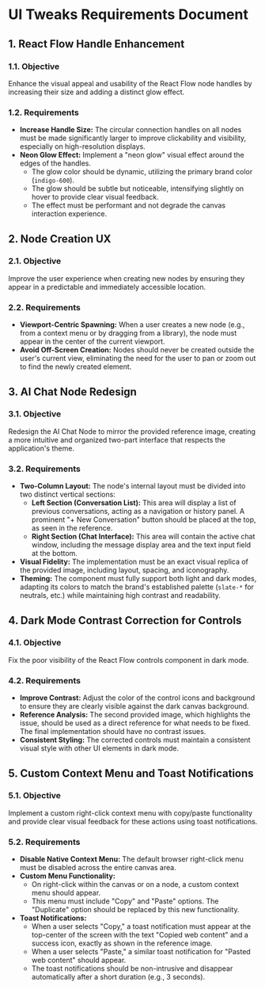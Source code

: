 # UI Tweaks Requirements Document

## 1. React Flow Handle Enhancement

### 1.1. Objective
Enhance the visual appeal and usability of the React Flow node handles by increasing their size and adding a distinct glow effect.

### 1.2. Requirements
- **Increase Handle Size:** The circular connection handles on all nodes must be made significantly larger to improve clickability and visibility, especially on high-resolution displays.
- **Neon Glow Effect:** Implement a "neon glow" visual effect around the edges of the handles.
  - The glow color should be dynamic, utilizing the primary brand color (`indigo-600`).
  - The glow should be subtle but noticeable, intensifying slightly on hover to provide clear visual feedback.
  - The effect must be performant and not degrade the canvas interaction experience.

## 2. Node Creation UX

### 2.1. Objective
Improve the user experience when creating new nodes by ensuring they appear in a predictable and immediately accessible location.

### 2.2. Requirements
- **Viewport-Centric Spawning:** When a user creates a new node (e.g., from a context menu or by dragging from a library), the node must appear in the center of the current viewport.
- **Avoid Off-Screen Creation:** Nodes should never be created outside the user's current view, eliminating the need for the user to pan or zoom out to find the newly created element.

## 3. AI Chat Node Redesign

### 3.1. Objective
Redesign the AI Chat Node to mirror the provided reference image, creating a more intuitive and organized two-part interface that respects the application's theme.

### 3.2. Requirements
- **Two-Column Layout:** The node's internal layout must be divided into two distinct vertical sections:
  - **Left Section (Conversation List):** This area will display a list of previous conversations, acting as a navigation or history panel. A prominent "+ New Conversation" button should be placed at the top, as seen in the reference.
  - **Right Section (Chat Interface):** This area will contain the active chat window, including the message display area and the text input field at the bottom.
- **Visual Fidelity:** The implementation must be an exact visual replica of the provided image, including layout, spacing, and iconography.
- **Theming:** The component must fully support both light and dark modes, adapting its colors to match the brand's established palette (`slate-*` for neutrals, etc.) while maintaining high contrast and readability.

## 4. Dark Mode Contrast Correction for Controls

### 4.1. Objective
Fix the poor visibility of the React Flow controls component in dark mode.

### 4.2. Requirements
- **Improve Contrast:** Adjust the color of the control icons and background to ensure they are clearly visible against the dark canvas background.
- **Reference Analysis:** The second provided image, which highlights the issue, should be used as a direct reference for what needs to be fixed. The final implementation should have no contrast issues.
- **Consistent Styling:** The corrected controls must maintain a consistent visual style with other UI elements in dark mode.

## 5. Custom Context Menu and Toast Notifications

### 5.1. Objective
Implement a custom right-click context menu with copy/paste functionality and provide clear visual feedback for these actions using toast notifications.

### 5.2. Requirements
- **Disable Native Context Menu:** The default browser right-click menu must be disabled across the entire canvas area.
- **Custom Menu Functionality:**
  - On right-click within the canvas or on a node, a custom context menu should appear.
  - This menu must include "Copy" and "Paste" options. The "Duplicate" option should be replaced by this new functionality.
- **Toast Notifications:**
  - When a user selects "Copy," a toast notification must appear at the top-center of the screen with the text "Copied web content" and a success icon, exactly as shown in the reference image.
  - When a user selects "Paste," a similar toast notification for "Pasted web content" should appear.
  - The toast notifications should be non-intrusive and disappear automatically after a short duration (e.g., 3 seconds).
